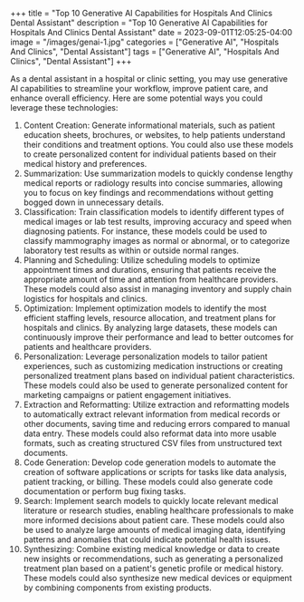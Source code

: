 +++
title = "Top 10 Generative AI Capabilities for Hospitals And Clinics Dental Assistant"
description = "Top 10 Generative AI Capabilities for Hospitals And Clinics Dental Assistant"
date = 2023-09-01T12:05:25-04:00
image = "/images/genai-1.jpg"
categories = ["Generative AI", "Hospitals And Clinics", "Dental Assistant"]
tags = ["Generative AI", "Hospitals And Clinics", "Dental Assistant"]
+++

As a dental assistant in a hospital or clinic setting, you may use generative AI capabilities to streamline your workflow, improve patient care, and enhance overall efficiency. Here are some potential ways you could leverage these technologies:

1. Content Creation: Generate informational materials, such as patient education sheets, brochures, or websites, to help patients understand their conditions and treatment options. You could also use these models to create personalized content for individual patients based on their medical history and preferences.
2. Summarization: Use summarization models to quickly condense lengthy medical reports or radiology results into concise summaries, allowing you to focus on key findings and recommendations without getting bogged down in unnecessary details.
3. Classification: Train classification models to identify different types of medical images or lab test results, improving accuracy and speed when diagnosing patients. For instance, these models could be used to classify mammography images as normal or abnormal, or to categorize laboratory test results as within or outside normal ranges.
4. Planning and Scheduling: Utilize scheduling models to optimize appointment times and durations, ensuring that patients receive the appropriate amount of time and attention from healthcare providers. These models could also assist in managing inventory and supply chain logistics for hospitals and clinics.
5. Optimization: Implement optimization models to identify the most efficient staffing levels, resource allocation, and treatment plans for hospitals and clinics. By analyzing large datasets, these models can continuously improve their performance and lead to better outcomes for patients and healthcare providers.
6. Personalization: Leverage personalization models to tailor patient experiences, such as customizing medication instructions or creating personalized treatment plans based on individual patient characteristics. These models could also be used to generate personalized content for marketing campaigns or patient engagement initiatives.
7. Extraction and Reformatting: Utilize extraction and reformatting models to automatically extract relevant information from medical records or other documents, saving time and reducing errors compared to manual data entry. These models could also reformat data into more usable formats, such as creating structured CSV files from unstructured text documents.
8. Code Generation: Develop code generation models to automate the creation of software applications or scripts for tasks like data analysis, patient tracking, or billing. These models could also generate code documentation or perform bug fixing tasks.
9. Search: Implement search models to quickly locate relevant medical literature or research studies, enabling healthcare professionals to make more informed decisions about patient care. These models could also be used to analyze large amounts of medical imaging data, identifying patterns and anomalies that could indicate potential health issues.
10. Synthesizing: Combine existing medical knowledge or data to create new insights or recommendations, such as generating a personalized treatment plan based on a patient's genetic profile or medical history. These models could also synthesize new medical devices or equipment by combining components from existing products.